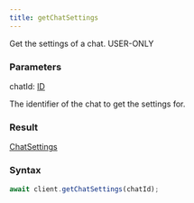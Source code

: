```yaml
---
title: getChatSettings
---
```


Get the settings of a chat.<span class="select-none"> <span class="inline-flex w-fit items-center"><span class="w-fit bg-dbt px-1.5 rounded-md select-none text-fgt text-[10px]">USER-ONLY</span></span> </span>

### Parameters 

<div class="flex flex-col gap-3"><div><div class="font-mono" id="p_chatId" data-anchor><span class="font-bold">chatId</span><span class="opacity-50">:</span> <a href="/gh/types/id"  >ID</a></div><div class="pl-3"><div class="no-margin">

The identifier of the chat to get the settings for.

</div></div></div></div>

### Result 

<div class="font-mono"><a href="/gh/types/chatsettings"  >ChatSettings</a></div>

### Syntax

```ts
await client.getChatSettings(chatId);
```



